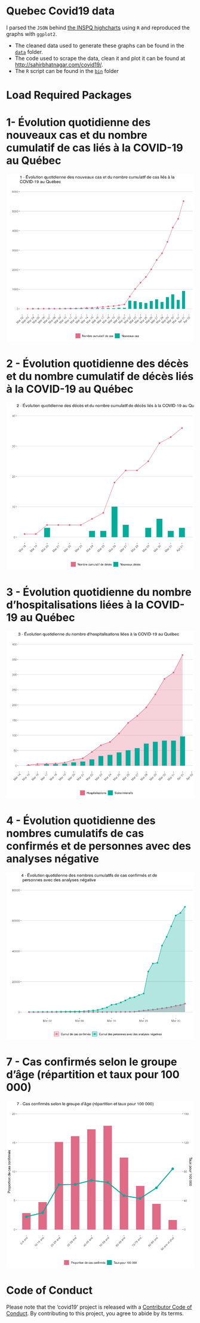 
<!-- README.md is generated from README.Rmd. Please edit that file -->

# Quebec Covid19 data

I parsed the `JSON` behind [the INSPQ
highcharts](https://www.inspq.qc.ca/covid-19/donnees) using `R` and
reproduced the graphs with `ggplot2`.

  - The cleaned data used to generate these graphs can be found in the
    [`data`](https://github.com/sahirbhatnagar/covid19/tree/master/data)
    folder.  
  - The code used to scrape the data, clean it and plot it can be found
    at <http://sahirbhatnagar.com/covid19/>.  
  - The `R` script can be found in the
    [`bin`](https://github.com/sahirbhatnagar/covid19/tree/master/bin)
    folder

# Load Required Packages

# 1- Évolution quotidienne des nouveaux cas et du nombre cumulatif de cas liés à la COVID-19 au Québec

![](README_files/figure-gfm/graph-1-1.png)<!-- -->

# 2 - Évolution quotidienne des décès et du nombre cumulatif de décès liés à la COVID-19 au Québec

![](README_files/figure-gfm/graph-2-1.png)<!-- -->

# 3 - Évolution quotidienne du nombre d’hospitalisations liées à la COVID-19 au Québec

![](README_files/figure-gfm/graph-3-1.png)<!-- -->

# 4 - Évolution quotidienne des nombres cumulatifs de cas confirmés et de personnes avec des analyses négative

![](README_files/figure-gfm/graph-4-1.png)<!-- -->

# 7 - Cas confirmés selon le groupe d’âge (répartition et taux pour 100 000)

![](README_files/figure-gfm/graph-7-1.png)<!-- -->

# Code of Conduct

Please note that the ‘covid19’ project is released with a [Contributor
Code of Conduct](CODE_OF_CONDUCT.md). By contributing to this project,
you agree to abide by its terms.
